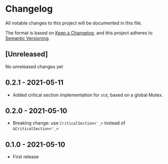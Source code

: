 # Changelog

All notable changes to this project will be documented in this file.

The format is based on [Keep a Changelog](https://keepachangelog.com/en/1.0.0/),
and this project adheres to [Semantic Versioning](https://semver.org/spec/v2.0.0.html).

## [Unreleased]

No unreleased changes yet

## 0.2.1 - 2021-05-11

- Added critical section implementation for `std`, based on a global Mutex.

## 0.2.0 - 2021-05-10

- Breaking change: use `CriticalSection<'_>` instead of `&CriticalSection<'_>`

## 0.1.0 - 2021-05-10

- First release
